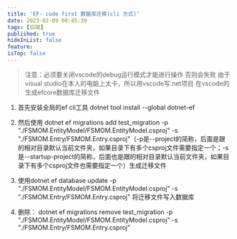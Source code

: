 ```yaml
---
title: 'EF- code first 数据库迁移(cli 方式)'
date: 2023-02-09 08:45:39
tags: [后端]
published: true
hideInList: false
feature: 
isTop: false
---
```

> 注意：必须要关闭vscode的debug运行模式才能进行操作 否则会失败
由于visual studio在本人的电脑上太卡，所以用vscode写.net项目 在vscode的生成efcore数据库迁移文件
1. 首先安装全局的ef cli工具 dotnet tool install --global dotnet-ef
   
2. 然后使用 dotnet ef migrations add test_migration -p "./FSMOM.EntityModel/FSMOM.EntityModel.csproj" -s "./FSMOM.Entry/FSMOM.Entry.csproj"（-p是--project的简称，后面是跟的相对目录默认当前文件夹，如果目录下有多个csproj文件需要指定一个；-s是--startup-project的简称，后面也是跟的相对目录默认当前文件夹，如果目录下有多个csproj文件也需要指定一个）生成迁移文件

3. 使用dotnet ef database update -p "./FSMOM.EntityModel/FSMOM.EntityModel.csproj" -s "./FSMOM.Entry/FSMOM.Entry.csproj" 将迁移文件写入数据库

4. 删除：
dotnet ef migrations remove test_migration -p "./FSMOM.EntityModel/FSMOM.EntityModel.csproj" -s "./FSMOM.Entry/FSMOM.Entry.csproj"
<!-- more -->
